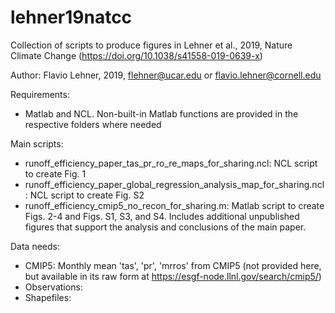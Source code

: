 # lehner19natcc
Collection of scripts to produce figures in Lehner et al., 2019, Nature Climate Change (https://doi.org/10.1038/s41558-019-0639-x)

Author: Flavio Lehner, 2019, flehner@ucar.edu or flavio.lehner@cornell.edu

Requirements: 
- Matlab and NCL. Non-built-in Matlab functions are provided in the respective folders where needed

Main scripts:
- runoff_efficiency_paper_tas_pr_ro_re_maps_for_sharing.ncl: NCL script to create Fig. 1
- runoff_efficiency_paper_global_regression_analysis_map_for_sharing.ncl: NCL script to create Fig. S2
- runoff_efficiency_cmip5_no_recon_for_sharing.m: Matlab script to create Figs. 2-4 and Figs. S1, S3, and S4. Includes additional unpublished figures that support the analysis and conclusions of the main paper.

Data needs: 
- CMIP5: Monthly mean 'tas', 'pr', 'mrros' from CMIP5 (not provided here, but available in its raw form at https://esgf-node.llnl.gov/search/cmip5/)
- Observations: 
- Shapefiles: 
